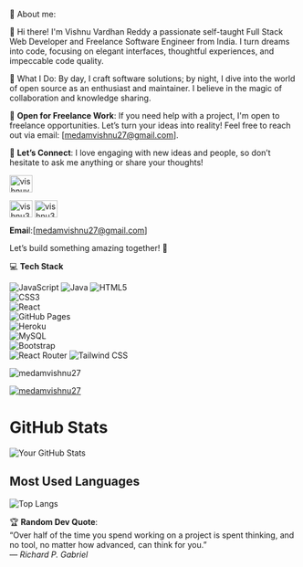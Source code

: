  💫 About me:
 
👋 Hi there! I'm Vishnu Vardhan Reddy a passionate self-taught Full Stack Web Developer and Freelance Software Engineer from India. I turn dreams into code, focusing on elegant interfaces, thoughtful experiences, and impeccable code quality.

🚀 What I Do: By day, I craft software solutions; by night, I dive into the world of open source as an enthusiast and maintainer. I believe in the magic of collaboration and knowledge sharing.

💼 **Open for Freelance Work**: If you need help with a project, I'm open to freelance opportunities. Let’s turn your ideas into reality! Feel free to reach out via email: [medamvishnu27@gmail.com].

🔗 **Let’s Connect**: I love engaging with new ideas and people, so don’t hesitate to ask me anything or share your thoughts!



<a href="https://linkedin.com/in/vishnuvardhan-reddy-medam" target="blank"><img align="center" src="https://raw.githubusercontent.com/rahuldkjain/github-profile-readme-generator/master/src/images/icons/Social/linked-in-alt.svg" alt="vishnuvardhan-reddy-medam" height="30" width="40" /></a>

<a href="https://www.leetcode.com/vishnu33" target="blank"><img align="center" src="https://raw.githubusercontent.com/rahuldkjain/github-profile-readme-generator/master/src/images/icons/Social/leet-code.svg" alt="vishnu33" height="30" width="40" /></a>
<a href="https://www.leetcode.com/vishnu33" target="blank"><img align="center" src="https://raw.githubusercontent.com/rahuldkjain/github-profile-readme-generator/master/src/images/icons/Social/Email.svg" alt="vishnu33" height="30" width="40" /></a>

**Emai**l:[medamvishnu27@gmail.com]

Let’s build something amazing together! 🌟


💻 **Tech Stack**  

![JavaScript](https://img.shields.io/badge/-JavaScript-black?style=flat&logo=javascript) 
![Java](https://img.shields.io/badge/-Java-black?style=flat&logo=java)
![HTML5](https://img.shields.io/badge/-HTML5-black?style=flat&logo=html5)  
![CSS3](https://img.shields.io/badge/-CSS3-black?style=flat&logo=css3)  
![React](https://img.shields.io/badge/-React-black?style=flat&logo=react)  
![GitHub Pages](https://img.shields.io/badge/-GitHub%20Pages-black?style=flat&logo=github)  
![Heroku](https://img.shields.io/badge/-Heroku-black?style=flat&logo=heroku)  
![MySQL](https://img.shields.io/badge/-MySQL-black?style=flat&logo=mysql)   
![Bootstrap](https://img.shields.io/badge/-Bootstrap-black?style=flat&logo=bootstrap)  
![React Router](https://img.shields.io/badge/-React%20Router-black?style=flat&logo=reactrouter)
![Tailwind CSS](https://img.shields.io/badge/-Tailwind%20CSS-black?style=flat&logo=tailwind-css) 


<p align="left"> <img src="https://komarev.com/ghpvc/?username=medamvishnu27&label=Profile%20views&color=0e75b6&style=flat" alt="medamvishnu27" /> </p>

<p align="left"> <a href="https://github.com/ryo-ma/github-profile-trophy"><img src="https://github-profile-trophy.vercel.app/?username=medamvishnu27" alt="medamvishnu27" /></a> </p> 









# GitHub Stats  

![Your GitHub Stats](https://github-readme-stats.vercel.app/api?username=medamvishnu27&show_icons=true&theme=dark)  



## Most Used Languages  
![Top Langs](https://github-readme-stats.vercel.app/api/top-langs/?username=medamvishnu27&layout=compact&theme=dark)  



🏆 **Random Dev Quote**:  
“Over half of the time you spend working on a project is spent thinking, and no tool, no matter how advanced, can think for you.”  
— *Richard P. Gabriel*  










